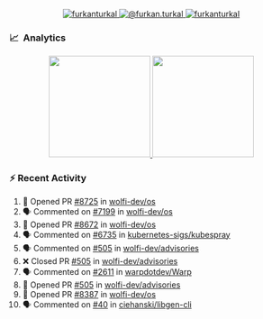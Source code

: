 <p align="center">
  <a href="https://linkedin.com/in/furkanturkal" target="blank">
    <img src="https://img.shields.io/badge/linkedin-%230077B5.svg?&style=for-the-badge&logo=linkedin&logoColor=white" alt="furkanturkal" />
  </a>
  <a href="https://medium.com/@furkan.turkal" target="blank">
    <img src="https://img.shields.io/badge/medium-%2312100E.svg?&style=for-the-badge&logo=medium&logoColor=white" alt="@furkan.turkal" />
  </a>
  <a href="https://twitter.com/furkanturkaI" target="blank">
    <img src="https://img.shields.io/badge/Twitter-1DA1F2?style=for-the-badge&logo=twitter&logoColor=white" alt="furkanturkaI" />
  </a>
</p>

### 📈 &nbsp;Analytics

<p align="center">
  <a href="https://coderstats.net/github/#Dentrax">
    <img height="180em" src="https://github-readme-stats-eight-theta.vercel.app/api?username=Dentrax&show_icons=true&theme=algolia&include_all_commits=true&count_private=true&line_height=26"/>
    <img height="180em" src="https://github-readme-stats-eight-theta.vercel.app/api/top-langs/?username=Dentrax&layout=compact&langs_count=8&theme=algolia&line_height=26"/>
  </a>
</p>

### :zap: Recent Activity

<!--START_SECTION:activity-->
1. 💪 Opened PR [#8725](https://github.com/wolfi-dev/os/pull/8725) in [wolfi-dev/os](https://github.com/wolfi-dev/os)
2. 🗣 Commented on [#7199](https://github.com/wolfi-dev/os/pull/7199#issuecomment-1813992323) in [wolfi-dev/os](https://github.com/wolfi-dev/os)
3. 💪 Opened PR [#8672](https://github.com/wolfi-dev/os/pull/8672) in [wolfi-dev/os](https://github.com/wolfi-dev/os)
4. 🗣 Commented on [#6735](https://github.com/kubernetes-sigs/kubespray/pull/6735#issuecomment-1812060364) in [kubernetes-sigs/kubespray](https://github.com/kubernetes-sigs/kubespray)
5. 🗣 Commented on [#505](https://github.com/wolfi-dev/advisories/pull/505#issuecomment-1808953107) in [wolfi-dev/advisories](https://github.com/wolfi-dev/advisories)
6. ❌ Closed PR [#505](https://github.com/wolfi-dev/advisories/pull/505) in [wolfi-dev/advisories](https://github.com/wolfi-dev/advisories)
7. 🗣 Commented on [#2611](https://github.com/warpdotdev/Warp/issues/2611#issuecomment-1808913936) in [warpdotdev/Warp](https://github.com/warpdotdev/Warp)
8. 💪 Opened PR [#505](https://github.com/wolfi-dev/advisories/pull/505) in [wolfi-dev/advisories](https://github.com/wolfi-dev/advisories)
9. 💪 Opened PR [#8387](https://github.com/wolfi-dev/os/pull/8387) in [wolfi-dev/os](https://github.com/wolfi-dev/os)
10. 🗣 Commented on [#40](https://github.com/ciehanski/libgen-cli/issues/40#issuecomment-1801559913) in [ciehanski/libgen-cli](https://github.com/ciehanski/libgen-cli)
<!--END_SECTION:activity-->
